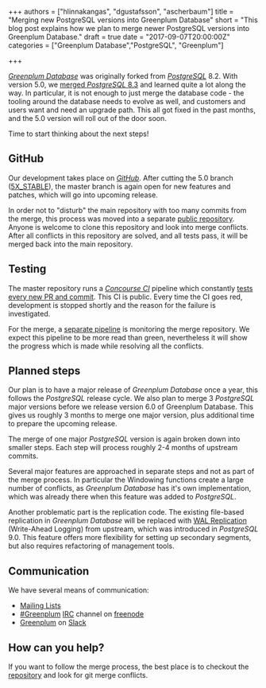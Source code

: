 +++
authors = ["hlinnakangas", "dgustafsson", "ascherbaum"]
title = "Merging new PostgreSQL versions into Greenplum Database"
short = "This blog post explains how we plan to merge newer PostgreSQL versions into Greenplum Database."
draft = true
date = "2017-09-07T20:00:00Z"
categories = ["Greenplum Database","PostgreSQL", "Greenplum"]

+++

[_Greenplum Database_](http://greenplum.org/) was originally forked from [_PostgreSQL_](https://www.postgresql.org/) 8.2. With version 5.0, we [merged _PostgreSQL_ 8.3](http://engineering.pivotal.io/post/gpdb_merge_with_postgresql_8.3/) and learned quite a lot along the way. In particular, it is not enough to just merge the database code - the tooling around the database needs to evolve as well, and customers and users want and need an upgrade path. This all got fixed in the past months, and the 5.0 version will roll out of the door soon.

Time to start thinking about the next steps!

## GitHub

Our development takes place on [_GitHub_](https://github.com/greenplum-db/gpdb). After cutting the 5.0 branch ([5X_STABLE](https://github.com/greenplum-db/gpdb/tree/5X_STABLE)), the master branch is again open for new features and patches, which will go into upcoming release.

In order not to "disturb" the main repository with too many commits from the merge, this process was moved into a separate [public repository](https://github.com/greenplum-db/gpdb-postgres-merge). Anyone is welcome to clone this repository and look into merge conflicts. After all conflicts in this repository are solved, and all tests pass, it will be merged back into the main repository.


## Testing

The master repository runs a [_Concourse CI_](https://concourse.ci/) pipeline which constantly [tests every new PR and commit](https://gpdb.ci.pivotalci.info/teams/gpdb/pipelines/gpdb_master). This CI is public. Every time the CI goes red, development is stopped shortly and the reason for the failure is investigated.

For the merge, a [separate pipeline](https://gpdb.ci.pivotalci.info/teams/gpdb/pipelines/postgres_merge) is monitoring the merge repository. We expect this pipeline to be more read than green, nevertheless it will show the progress which is made while resolving all the conflicts.


## Planned steps

Our plan is to have a major release of _Greenplum Database_ once a year, this follows the _PostgreSQL_ release cycle. We also plan to merge 3 _PostgreSQL_ major versions before we release version 6.0 of Greenplum Database. This gives us roughly 3 months to merge one major version, plus additional time to prepare the upcoming release.

The merge of one major _PostgreSQL_ version is again broken down into smaller steps. Each step will process roughly 2-4 months of upstream commits.

Several major features are approached in separate steps and not as part of the merge process. In particular the Windowing functions create a large number of conflicts, as _Greenplum Database_ has it's own implementation, which was already there when this feature was added to _PostgreSQL_.

Another problematic part is the replication code. The existing file-based replication in _Greenplum Database_ will be replaced with [WAL Replication](https://www.postgresql.org/docs/8.4/static/wal-intro.html) (Write-Ahead Logging) from upstream, which was introduced in _PostgreSQL_ 9.0. This feature offers more flexibility for setting up secondary segments, but also requires refactoring of management tools.


## Communication

We have several means of communication:

* [Mailing Lists](http://greenplum.org/mailing-lists/)
* [#Greenplum](irc://freenode.net/#greenplum) [IRC](https://en.wikipedia.org/wiki/Internet_Relay_Chat) channel on [freenode](https://freenode.net/)
* [Greenplum](https://greenplum.slack.com/) on [Slack](https://slack.com/)


## How can you help?

If you want to follow the merge process, the best place is to checkout the [repository](https://github.com/greenplum-db/gpdb-postgres-merge) and look for git merge conflicts.
